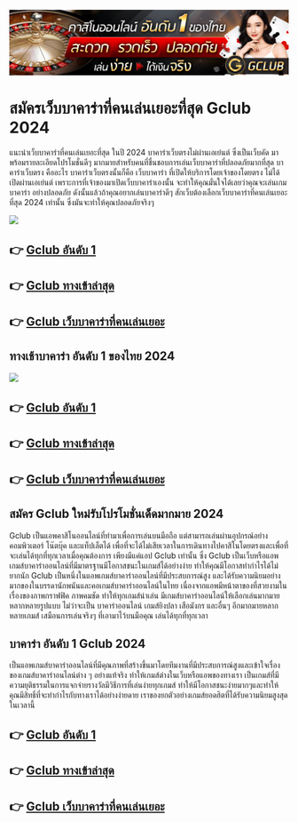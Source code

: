[<img src="Gclub 2024.gif">](https://bit.ly/465z1sR)

<h1>สมัครเว็บบาคาร่าที่คนเล่นเยอะที่สุด Gclub 2024 </h1>

แนะนำเว็บบาคาร่าที่คนเล่นเยอะที่สุด ในปี 2024 บาคาร่าเว็บตรงไม่ผ่านเอเย่นต์ ซึ่งเป็นเว็บคัด มาพร้อมรายละเอียดโปรโมชั่นดีๆ มากมายสำหรับคนที่ชื่นชอบการเล่นเว็บบาคาร่าที่ปลอดภัยมากที่สุด
บาคาร่าเว็บตรง คืออะไร บาคาร่าเว็บตรงนั้นก็คือ เว็บบาคาร่า ที่เปิดให้บริการโดยเจ้าของโดยตรง ไม่ได้เปิดผ่านเอเย่นต์ เพราะการที่เจ้าของมาเปิดเว็บบาคาร่าเองนั้น จะทำให้คุณมั่นใจได้เลยว่าคุณจะเล่นเกม บาคาร่า อย่างปลอดภัย ดังนั้นแล้วถ้าคุณอยากเล่นบาคาร่าดีๆ สักเว็บต้องเลือกเว็บบาคาร่าที่คนเล่นเยอะที่สุด 2024 เท่านั้น ซึ่งมันจะทำให้คุณปลอดภัยจริงๆ

[<img src="https://gist.github.com/assets/154048221/d945b1d4-ad8a-4de0-bc65-aefc7245ecae">](https://bit.ly/465z1sR)

## 👉 [Gclub อันดับ 1](https://bit.ly/465z1sR)
## 👉 [Gclub ทางเข้าล่าสุด](https://bit.ly/465z1sR)
## 👉 [Gclub เว็บบาคาร่าที่คนเล่นเยอะ](https://bit.ly/465z1sR)

<h2>ทางเช้าบาคาร่า อันดับ 1 ของไทย 2024 </h2>

[<img src="https://gist.github.com/assets/154048221/d945b1d4-ad8a-4de0-bc65-aefc7245ecae">](https://bit.ly/465z1sR)

## 👉 [Gclub อันดับ 1](https://bit.ly/465z1sR)
## 👉 [Gclub ทางเข้าล่าสุด](https://bit.ly/465z1sR)
## 👉 [Gclub เว็บบาคาร่าที่คนเล่นเยอะ](https://bit.ly/465z1sR)

<h2>สมัคร Gclub ใหม่รับโปรโมชั่นเด็ดมากมาย 2024</h2>

Gclub เป็นแอพคาสิโนออนไลน์ที่ทำมาเพื่อการเล่นบนมือถือ แต่สามารถเล่นผ่านอุปกรณ์อย่างคอมพิวเตอร์ โน๊ตบุ๊ค และแท็ปเล็ตได้ เพื่อที่จะได้ไม่เสียเวลาในการเดินทางไปคาสิโนโดยตรงและเพื่อที่จะเล่นได้ทุกที่ทุกเวลาเมื่อคุณต้องการ เพียงมีแค่แอป Gclub เท่านั้น ซึ่ง Gclub เป็นเว็บหรือแอพเกมส์บาคาร่าออนไลน์ที่มีมาตรฐานมีโอกาสชนะในเกมส์ได้อย่างง่าย ทำให้คุณมีโอกาสทำกำไรได้ไม่ยากนัก
Gclub เป็นหนึ่งในแอพเกมส์บาคาร่าออนไลน์ที่มีประสบการณ์สูง และได้รับความนิยมอย่างมากของในบรรดานักพนันและคอเกมส์บาคาร่าออนไลน์ในไทย เนื่องจากแอพมีหน้าตาของที่สวยงามในเรื่องของภาพกราฟฟิค ภาพคมชัด ทำให้ทุกเกมส์น่าเล่น มีเกมส์บาคาร่าออนไลน์ให้เลือกเล่นมากมายหลากหลายรูปแบบ ไม่ว่าจะเป็น บาคาร่าออนไลน์ เกมส์ยิงปลา เสือมังกร และอื่นๆ อีกมากมายหลากหลายเกมส์ เสมือนการเล่นจริงๆ ที่เอามาไว้บนมือคุณ เล่นได้ทุกที่ทุกเวลา


<h2>บาคาร่า อันดับ 1 Gclub 2024</h2>

เป็นแอพเกมส์บาคาร่าออนไลน์ที่มีคุณภาพที่สร้างขึ้นมาโดยทีมงานที่มีประสบการณ์สูงและเข้าใจเรื่องของเกมส์บาคาร่าอนไลน์ต่าง ๆ อย่างแท้จริง ทำให้เกมส์ต่างในเว็บหรือแอพของทางเรา เป็นเกมส์ที่มีความยุติธรรมในการแจกจ่ายรางวัลมีวิธีการที่เล่นง่ายทุกเกมส์ ทำให้มีโอกาสชนะง่ายมากๆและทำให้คุณมีสิทธิ์ที่จะทำกำไรกับทางเราได้อย่างง่ายดาย เราของยกตัวอย่างเกมส์ยอดฮิตที่ได้รับความนิยมสูงสุดในเวลานี้

## 👉 [Gclub อันดับ 1](https://bit.ly/465z1sR)
## 👉 [Gclub ทางเข้าล่าสุด](https://bit.ly/465z1sR)
## 👉 [Gclub เว็บบาคาร่าที่คนเล่นเยอะ](https://bit.ly/465z1sR)
